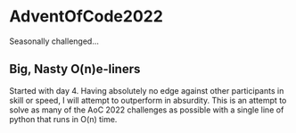 # AdventOfCode2022
Seasonally challenged...

## Big, Nasty O(n)e-liners
Started with day 4. Having absolutely no edge against other participants in skill or speed, I will attempt to outperform in absurdity. This is an attempt to solve as many of the AoC 2022 challenges as possible with a single line of python that runs in O(n) time.
